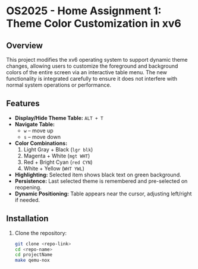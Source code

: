 # OS2025 - Home Assignment 1: Theme Color Customization in xv6

## Overview
This project modifies the xv6 operating system to support dynamic theme changes, allowing users to customize the foreground and background colors of the entire screen via an interactive table menu.
The new functionality is integrated carefully to ensure it does not interfere with normal system operations or performance.

## Features
- **Display/Hide Theme Table:** `ALT + T`
- **Navigate Table:**
  - `w` – move up
  - `s` – move down
- **Color Combinations:**
  1. Light Gray + Black (`lgr blk`)
  2. Magenta + White (`mgt WHT`)
  3. Red + Bright Cyan (`red CYN`)
  4. White + Yellow (`WHT YWL`)
- **Highlighting:** Selected item shows black text on green background.
- **Persistence:** Last selected theme is remembered and pre-selected on reopening.
- **Dynamic Positioning:** Table appears near the cursor, adjusting left/right if needed.

## Installation
1. Clone the repository:
   ```bash
   git clone <repo-link>
   cd <repo-name>
   cd projectName
   make qemu-nox
